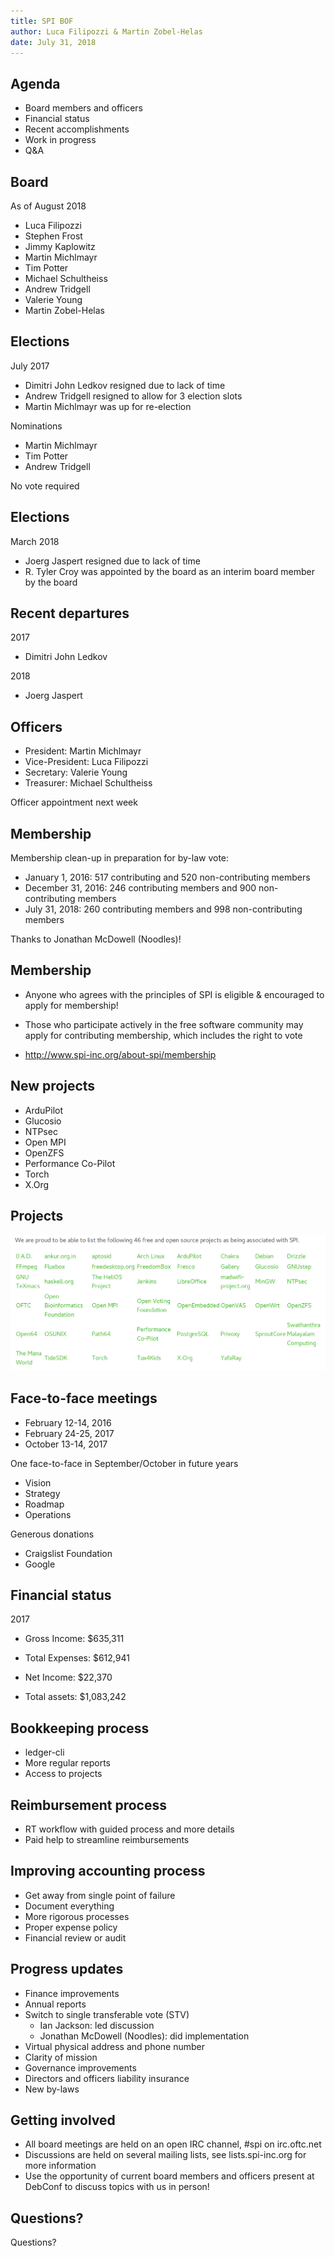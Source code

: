 ```yaml
---
title: SPI BOF
author: Luca Filipozzi & Martin Zobel-Helas
date: July 31, 2018
---
```


## Agenda

* Board members and officers
* Financial status
* Recent accomplishments
* Work in progress
* Q&A

## Board

As of August 2018

* Luca Filipozzi
* Stephen Frost
* Jimmy Kaplowitz
* Martin Michlmayr
* Tim Potter
* Michael Schultheiss
* Andrew Tridgell
* Valerie Young
* Martin Zobel-Helas

## Elections

July 2017

* Dimitri John Ledkov resigned due to lack of time
* Andrew Tridgell resigned to allow for 3 election slots
* Martin Michlmayr was up for re-election

Nominations

* Martin Michlmayr
* Tim Potter
* Andrew Tridgell

No vote required

## Elections

March 2018

* Joerg Jaspert resigned due to lack of time
* R. Tyler Croy was appointed by the board as an interim board member by the board


## Recent departures

2017

* Dimitri John Ledkov

2018
* Joerg Jaspert

## Officers

* President: Martin Michlmayr
* Vice-President: Luca Filipozzi
* Secretary: Valerie Young
* Treasurer: Michael Schultheiss

Officer appointment next week

## Membership

Membership clean-up in preparation for by-law vote:

* January 1, 2016: 517 contributing and 520 non-contributing members
* December 31, 2016:  246 contributing members and 900 non-contributing members
* July 31, 2018: 260 contributing members and 998 non-contributing members

Thanks to Jonathan McDowell (Noodles)!

## Membership

* Anyone who agrees with the principles of SPI is eligible & encouraged to apply for membership!

* Those who participate actively in the free software community may apply for contributing membership, which includes the right to vote

* http://www.spi-inc.org/about-spi/membership

## New projects

* ArduPilot
* Glucosio
* NTPsec
* Open MPI
* OpenZFS
* Performance Co-Pilot
* Torch
* X.Org

## Projects

![](projects.png)

## Face-to-face meetings

* February 12-14, 2016
* February 24-25, 2017
* October 13-14, 2017

One face-to-face in September/October in future years

* Vision
* Strategy
* Roadmap
* Operations

Generous donations

* Craigslist Foundation
* Google

## Financial status

2017

* Gross Income: $635,311
* Total Expenses: $612,941
* Net Income: $22,370

* Total assets: $1,083,242

## Bookkeeping process

* ledger-cli
* More regular reports
* Access to projects

## Reimbursement process

* RT workflow with guided process and more details
* Paid help to streamline reimbursements

## Improving accounting process

* Get away from single point of failure
* Document everything
* More rigorous processes
* Proper expense policy
* Financial review or audit

## Progress updates

* Finance improvements
* Annual reports
* Switch to single transferable vote (STV)
	* Ian Jackson: led discussion
	* Jonathan McDowell (Noodles): did implementation
* Virtual physical address and phone number
* Clarity of mission
* Governance improvements
* Directors and officers liability insurance
* New by-laws

## Getting involved

* All board meetings are held on an open IRC channel, #spi on irc.oftc.net
* Discussions are held on several mailing lists, see lists.spi-inc.org for more information
* Use the opportunity of current board members and officers present at DebConf to discuss topics with us in person!

## Questions?

Questions?

